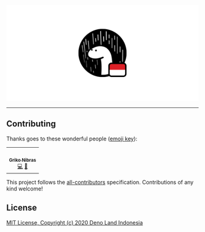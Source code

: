 <!-- markdownlint-disable MD014 MD033 MD041 -->

<div align="center">

[![denoland.id](./public/social.png)](https://denoland.id)

</div>

---

## Contributing

Thanks goes to these wonderful people ([emoji key](https://allcontributors.org/docs/en/emoji-key)):

<!-- ALL-CONTRIBUTORS-LIST:START - Do not remove or modify this section -->
<!-- prettier-ignore-start -->
<!-- markdownlint-disable -->
<table>
  <tr>
    <td align="center"><a href="https://griko.id"><img src="https://avatars1.githubusercontent.com/u/8220954?v=4" width="100px;" alt=""/><br /><sub><b>Griko Nibras</b></sub></a><br /><a href="https://github.com/denoland-id/denoland.id/commits?author=grikomsn" title="Code">💻</a> <a href="#maintenance-grikomsn" title="Maintenance">🚧</a></td>
  </tr>
</table>

<!-- markdownlint-enable -->
<!-- prettier-ignore-end -->

<!-- ALL-CONTRIBUTORS-LIST:END -->

This project follows the [all-contributors][all-contributors] specification.
Contributions of any kind welcome!

## License

[MIT License, Copyright (c) 2020 Deno Land Indonesia](https://github.com/denoland-id/denoland.id/blob/master/LICENSE)

[all-contributors]: https://github.com/all-contributors/all-contributors
